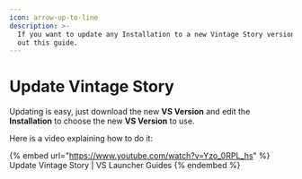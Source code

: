 ```yaml
---
icon: arrow-up-to-line
description: >-
  If you want to update any Installation to a new Vintage Story version check
  out this guide.
---
```


# Update Vintage Story

Updating is easy, just download the new **VS Version** and edit the **Installation** to choose the new **VS Version** to use.

Here is a video explaining how to do it:

{% embed url="https://www.youtube.com/watch?v=Yzo_0RPL_hs" %}
Update Vintage Story | VS Launcher Guides
{% endembed %}
